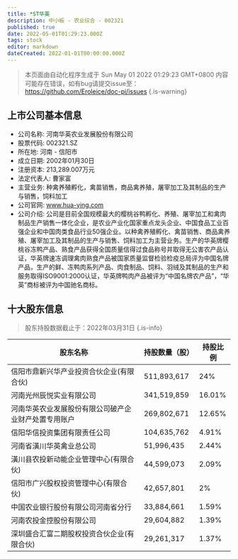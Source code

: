 ```yaml
---
title: *ST华英
description: 中小板 - 农业综合 - 002321
published: true
date: 2022-05-01T01:29:23.000Z
tags: stock
editor: markdown
dateCreated: 2022-01-01T00:00:00.000Z
---
```


> 本页面由自动化程序生成于 Sun May 01 2022 01:29:23 GMT+0800
> 内容可能存在错误，如有bug请提交issue至：https://github.com/Eroleice/doc-pi/issues
{.is-warning}

## 上市公司基本信息
- 公司名称: 河南华英农业发展股份有限公司
- 股票代码: 002321.SZ
- 所在地: 河南 - 信阳市
- 成立日期: 2002年01月30日
- 注册资本: 213,289.007万元
- 法定代表人: 曹家富
- 主营业务: 种禽养殖孵化，禽苗销售，商品禽养殖，屠宰加工及其制品的生产与销售，饲料加工
- 公司官网: www.hua-ying.com
- 公司介绍: 公司是目前全国规模最大的樱桃谷鸭孵化、养殖、屠宰加工和禽肉制品生产销售一体化企业，是农业产业化国家重点龙头企业、中国食品工业百强企业和中国肉类食品行业50强企业。以种禽养殖孵化、禽苗销售、商品禽养殖、屠宰加工及其制品的生产与销售、饲料加工为主营业务。生产的华英牌樱桃谷冻鸭产品、熟食产品获得全国质量信得过食品称号并取得无公害农产品认证，华英牌速冻调理禽肉熟食产品被国家质量监督检验检疫总局评为中国名牌产品，生产的鲜、冻鸭肉系列产品、肉食制品、饲料、羽绒及其制品的生产和服务取得ISO9001:2000认证，华英牌鸭肉产品被评为“中国名牌农产品”，“华英”商标被评为中国驰名商标。


## 十大股东信息
> 股东持股数据截止于：2022年03月31日
{.is-info}

| 股东名称 | 持股数量（股） | 持股比例 |
| --- | --- | --- |
| 信阳市鼎新兴华产业投资合伙企业(有限合伙) | 511,893,617 | 24% |
| 河南光州辰悦实业有限公司 | 341,519,859 | 16.01% |
| 河南华英农业发展股份有限公司破产企业财产处置专用账户 | 269,802,671 | 12.65% |
| 信阳华信投资集团有限责任公司 | 104,635,762 | 4.91% |
| 河南省潢川华英禽业总公司 | 51,996,435 | 2.44% |
| 潢川县农投新动能企业管理中心(有限合伙) | 44,599,073 | 2.09% |
| 信阳市广兴股权投资管理中心(有限合伙) | 42,657,801 | 2% |
| 中国农业银行股份有限公司河南省分行 | 33,884,661 | 1.59% |
| 河南农投金控股份有限公司 | 29,604,882 | 1.39% |
| 深圳盛合汇富二期股权投资合伙企业(有限合伙) | 29,261,317 | 1.37% |




